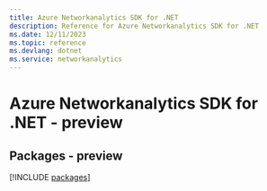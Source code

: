 ```yaml
---
title: Azure Networkanalytics SDK for .NET
description: Reference for Azure Networkanalytics SDK for .NET
ms.date: 12/11/2023
ms.topic: reference
ms.devlang: dotnet
ms.service: networkanalytics
---
```

# Azure Networkanalytics SDK for .NET - preview
## Packages - preview
[!INCLUDE [packages](networkanalytics-index.md)]
